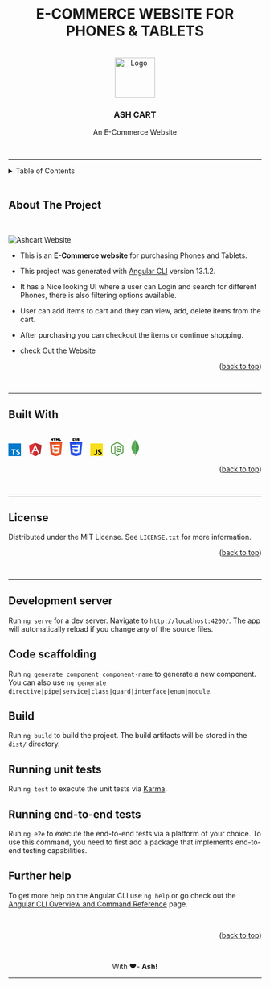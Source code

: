 # <h1 align = "center" id="readme-top"><b>E-COMMERCE WEBSITE FOR PHONES & TABLETS</b></h1>
<br />
<div align="center">
  <a href="https://github.com/ItzAshOffcl/ashcart">
    <img src="https://cdn-icons-png.flaticon.com/512/924/924985.png" alt="Logo" width="80" height="80">
  </a>

<h3 align="center"><b>ASH CART</b></h3>

  <p align="center">
    An E-Commerce Website
    <br />
    
  
   <!-- <a href="https://github.com/github_username/repo_name"><strong>Explore the docs »</strong></a>
    <br />
    <br />
    <a href="https://github.com/github_username/repo_name">View Demo</a>
    ·
    <a href="https://github.com/github_username/repo_name/issues">Report Bug</a>
    ·
    <a href="https://github.com/github_username/repo_name/issues">Request Feature</a> -->
  </p>
</div>
<br>
<hr>
<details>
  <summary>Table of Contents</summary>
  <ol>
    <li>
      <a href="#about-the-project">About The Project</a>
      <ul>
        <li><a href="#built-with">Built With</a></li>
      </ul>
    </li>
    <li><a href="#license">License</a></li>
    <li><a href="#development-server">Development server</a></li>
  </ol>
</details>

<br>

<!-- ABOUT THE PROJECT -->
## **About The Project**

<br>

![Ashcart Website](snakegame-preview.png)

- This is an **E-Commerce website** for purchasing Phones and Tablets.

- This project was generated with [Angular CLI](https://github.com/angular/angular-cli) version 13.1.2.

- It has a Nice looking UI where a user can Login and search for different Phones, there is also filtering options available.

- User can add items to cart and they can view, add, delete items from the cart.

- After purchasing you can checkout the items or continue shopping.


- check Out the Website

<p align="right">(<a href="#readme-top">back to top</a>)</p>
<br>
<hr>

## **Built With**

<br>


<svg xmlns="http://www.w3.org/2000/svg" viewBox="0 0 256 256" width="25px">
  <path fill="#007acc" d="M128 256h128V0H0v256z"/>
  <path fill="#fff" d="m56.611 128.85-.081 10.483h33.32v94.68H113.42v-94.68h33.32v-10.28c0-5.69-.122-10.444-.284-10.566-.122-.162-20.399-.244-44.983-.203l-44.739.122zM206.567 118.108c6.501 1.626 11.459 4.51 16.01 9.224 2.357 2.52 5.851 7.112 6.136 8.209.081.325-11.053 7.802-17.798 11.987-.244.163-1.22-.894-2.317-2.52-3.291-4.794-6.745-6.867-12.028-7.232-7.76-.529-12.759 3.535-12.718 10.32 0 1.992.284 3.17 1.097 4.796 1.707 3.535 4.876 5.648 14.832 9.955 18.326 7.884 26.168 13.085 31.045 20.48 5.445 8.25 6.664 21.415 2.966 31.208-4.063 10.646-14.14 17.88-28.323 20.277-4.388.772-14.79.65-19.504-.203-10.28-1.829-20.033-6.908-26.047-13.572-2.357-2.601-6.949-9.387-6.664-9.875.122-.162 1.178-.812 2.356-1.503 1.138-.65 5.446-3.13 9.509-5.486l7.355-4.267 1.544 2.276c2.154 3.291 6.867 7.802 9.712 9.305 8.167 4.308 19.383 3.698 24.909-1.26 2.357-2.153 3.332-4.388 3.332-7.68 0-2.966-.366-4.266-1.91-6.5-1.99-2.845-6.054-5.243-17.595-10.24-13.206-5.69-18.895-9.225-24.096-14.833-3.007-3.25-5.852-8.452-7.03-12.8-.975-3.616-1.22-12.678-.447-16.335 2.723-12.76 12.353-21.658 26.25-24.3 4.51-.853 14.994-.528 19.424.57z"/>
</svg>&nbsp&nbsp&nbsp
<svg xmlns="http://www.w3.org/2000/svg" viewBox="0 0 255.004 270.444" width="25px">
  <path fill="#e23237" d="M0 44.825 125.809 0l129.195 44.028-20.918 166.45-108.277 59.966-106.584-59.17z"/>
  <path fill="#b52e31" d="M255.004 44.028 125.809 0v270.444l108.277-59.867z"/>
  <path fill="#fff" d="M126.008 31.577 47.614 205.995l29.286-.498 15.738-39.346H162.963l17.233 39.844 27.99.498-82.178-174.916zm.199 55.881 26.496 55.384h-49.805z"/>
</svg>&nbsp&nbsp&nbsp
<svg xmlns="http://www.w3.org/2000/svg" viewBox="0 0 255.11 360.088" width="25px">
  <path fill="#e44d26" d="m255.11 70.766-23.242 260.36-104.47 28.962-104.181-28.922L0 70.766z"/>
  <path fill="#f16529" d="m127.555 337.95 84.417-23.403 19.86-222.49H127.556z"/>
  <path fill="#ebebeb" d="M82.375 155.932h45.18v-31.937H47.472l.764 8.568 7.85 88.01h71.469v-31.937H85.294zM89.573 236.542h-32.06l4.474 50.146 65.42 18.16.148-.04V271.58l-.14.037-35.569-9.604-2.273-25.471z"/>
  <path d="M23.736 0h16.23v16.035h14.846V0h16.23v48.558h-16.23v-16.26H39.967v16.26h-16.23V0zM92.386 16.103H78.098V0h44.814v16.103h-14.295v32.455h-16.23V16.103zM130.024 0h16.924l10.41 17.062L167.758 0h16.93v48.558h-16.164V24.49l-11.166 17.265h-.28L145.906 24.49v24.068h-15.88zM192.764 0H209v32.508h22.824v16.05h-39.059z"/>
  <path fill="#fff" d="M127.444 220.573h39.327l-3.707 41.42-35.62 9.614v33.226l65.473-18.145.48-5.396 7.505-84.08.78-8.576h-74.238zM127.444 155.854v.078h77.144l.64-7.178 1.455-16.191.764-8.568h-80.003v31.86z"/>
</svg>&nbsp&nbsp&nbsp
<svg xmlns="http://www.w3.org/2000/svg" viewBox="0 0 255.11 360.088" width="25px">
  <path fill="#264de4" d="M127.399 360.088 23.217 331.166 0 70.766h255.11l-23.242 260.36z"/>
  <path fill="#2965f1" d="m211.972 314.547 19.86-222.49H127.556V337.95z"/>
  <path fill="#ebebeb" d="m53.223 188.636 2.863 31.937h71.469v-31.937zM47.472 123.995l2.903 31.937h77.18v-31.937zM127.555 271.58l-.14.037-35.569-9.604-2.273-25.471h-32.06l4.474 50.146 65.42 18.16.148-.04V271.58z"/>
  <path d="M60.038 0H98.72v16.176H76.214v16.176H98.72v16.175H60.038zM106.456 0h38.681v14.066h-22.505v2.813h22.505v32.352h-38.681V34.46h22.505v-2.813h-22.505zM152.873 0h38.682v14.066h-22.506v2.813h22.506v32.352h-38.682V34.46h22.506v-2.813h-22.506z"/>
  <path fill="#fff" d="m201.682 188.636 5.765-64.641h-80.003v31.937h45.003l-2.906 32.704h-42.097v31.937h39.327l-3.707 41.42-35.62 9.614v33.226l65.473-18.145.48-5.396 7.505-84.08z"/>
</svg>&nbsp&nbsp&nbsp
<svg xmlns="http://www.w3.org/2000/svg" viewBox="0 0 256 256" width="25px">
  <path fill="#f7df1e" d="M0 0h256v256H0z"/>
  <path d="m67.312 213.932 19.59-11.856c3.78 6.701 7.218 12.371 15.465 12.371 7.905 0 12.89-3.092 12.89-15.12v-81.798h24.057v82.138c0 24.917-14.606 36.259-35.916 36.259-19.245 0-30.416-9.967-36.087-21.996M152.381 211.354l19.588-11.341c5.157 8.421 11.859 14.607 23.715 14.607 9.969 0 16.325-4.984 16.325-11.858 0-8.248-6.53-11.17-17.528-15.98l-6.013-2.58c-17.357-7.387-28.87-16.667-28.87-36.257 0-18.044 13.747-31.792 35.228-31.792 15.294 0 26.292 5.328 34.196 19.247L210.29 147.43c-4.125-7.389-8.591-10.31-15.465-10.31-7.046 0-11.514 4.468-11.514 10.31 0 7.217 4.468 10.14 14.778 14.608l6.014 2.577c20.45 8.765 31.963 17.7 31.963 37.804 0 21.654-17.012 33.51-39.867 33.51-22.339 0-36.774-10.654-43.819-24.574"/>
</svg>&nbsp&nbsp&nbsp
<svg xmlns="http://www.w3.org/2000/svg" viewBox="0 0 256 288.464" width="25px">
  <path fill="#539e43" d="M128 288.464c-3.975 0-7.685-1.06-11.13-2.915l-35.247-20.936c-5.3-2.915-2.65-3.975-1.06-4.505 7.155-2.385 8.48-2.915 15.9-7.156.796-.53 1.856-.265 2.65.265l27.032 16.166c1.06.53 2.385.53 3.18 0l105.74-61.217c1.06-.53 1.59-1.59 1.59-2.915V83.08c0-1.325-.53-2.385-1.59-2.915l-105.74-60.953c-1.06-.53-2.385-.53-3.18 0L20.405 80.166c-1.06.53-1.59 1.855-1.59 2.915v122.17c0 1.06.53 2.385 1.59 2.915l28.887 16.695c15.636 7.95 25.44-1.325 25.44-10.6V93.68c0-1.59 1.326-3.18 3.181-3.18h13.516c1.59 0 3.18 1.325 3.18 3.18v120.58c0 20.936-11.396 33.126-31.272 33.126-6.095 0-10.865 0-24.38-6.625l-27.827-15.9C4.24 220.885 0 213.465 0 205.515V83.346C0 75.396 4.24 67.976 11.13 64L116.87 2.783c6.625-3.71 15.635-3.71 22.26 0L244.87 64C251.76 67.975 256 75.395 256 83.346v122.17c0 7.95-4.24 15.37-11.13 19.345L139.13 286.08c-3.445 1.59-7.42 2.385-11.13 2.385zm32.596-84.009c-46.377 0-55.917-21.2-55.917-39.221 0-1.59 1.325-3.18 3.18-3.18h13.78c1.59 0 2.916 1.06 2.916 2.65 2.12 14.045 8.215 20.936 36.306 20.936 22.261 0 31.802-5.035 31.802-16.96 0-6.891-2.65-11.926-37.367-15.372-28.886-2.915-46.907-9.275-46.907-32.33 0-21.467 18.02-34.187 48.232-34.187 33.921 0 50.617 11.66 52.737 37.101 0 .795-.265 1.59-.795 2.385-.53.53-1.325 1.06-2.12 1.06h-13.78c-1.326 0-2.65-1.06-2.916-2.385-3.18-14.575-11.395-19.345-33.126-19.345-24.38 0-27.296 8.48-27.296 14.84 0 7.686 3.445 10.07 36.306 14.31 32.597 4.24 47.967 10.336 47.967 33.127-.265 23.321-19.345 36.571-53.002 36.571z"/>
</svg>&nbsp&nbsp&nbsp
<svg xmlns="http://www.w3.org/2000/svg" viewBox="0 0 114.633 256.001" width="15px">
  <g fill-rule="evenodd">
    <path fill="#fff" d="m63.143 256.001-6.816-2.328s.832-34.743-11.635-37.237c-8.312-9.641 1.33-408.935 31.25-1.33 0 0-10.305 5.154-12.134 13.965-1.996 8.644-.666 26.93-.666 26.93z"/>
    <path fill="#a6a385" d="m63.143 256.001-6.816-2.328s.832-34.743-11.635-37.237c-8.312-9.641 1.33-408.935 31.25-1.33 0 0-10.305 5.154-12.134 13.965-1.996 8.644-.666 26.93-.666 26.93z"/>
    <path fill="#fff" d="M66.801 222.423s59.679-39.232 45.715-120.854C99.05 42.224 67.299 22.774 63.809 15.293 59.986 9.973 56.33.665 56.33.665l2.494 165.071c0 .167-5.155 50.537 7.979 56.689"/>
    <path fill="#499d4a" d="M66.801 222.423s59.679-39.232 45.715-120.854C99.05 42.224 67.299 22.774 63.809 15.293 59.986 9.973 56.33.665 56.33.665l2.494 165.071c0 .167-5.155 50.537 7.979 56.689"/>
    <path fill="#fff" d="M52.839 224.585S-3.183 186.35.142 119.025C3.3 51.699 42.864 18.618 50.512 12.635 55.498 7.314 55.665 5.318 55.998 0c3.49 7.481 2.826 111.878 3.323 124.178 1.497 47.377-2.66 91.43-6.482 100.406z"/>
    <path fill="#58aa50" d="M52.839 224.585S-3.183 186.35.142 119.025C3.3 51.699 42.864 18.618 50.512 12.635 55.498 7.314 55.665 5.318 55.998 0c3.49 7.481 2.826 111.878 3.323 124.178 1.497 47.377-2.66 91.43-6.482 100.406z"/>
  </g>
</svg>




<br>
<p align="right">(<a href="#readme-top">back to top</a>)</p>

<br>
<hr>

## **License**

Distributed under the MIT License. See `LICENSE.txt` for more information.

<p align="right">(<a href="#readme-top">back to top</a>)</p>
<br>

<hr>

<!-- TUTORIAL -->
## **Development server**

Run `ng serve` for a dev server. Navigate to `http://localhost:4200/`. The app will automatically reload if you change any of the source files.
<br>

## **Code scaffolding**

Run `ng generate component component-name` to generate a new component. You can also use `ng generate directive|pipe|service|class|guard|interface|enum|module`.
<br>
## **Build**

Run `ng build` to build the project. The build artifacts will be stored in the `dist/` directory.
<br>
## **Running unit tests**

Run `ng test` to execute the unit tests via [Karma](https://karma-runner.github.io).
<br>
## **Running end-to-end tests**

Run `ng e2e` to execute the end-to-end tests via a platform of your choice. To use this command, you need to first add a package that implements end-to-end testing capabilities.
<br>
## **Further help**

To get more help on the Angular CLI use `ng help` or go check out the [Angular CLI Overview and Command Reference](https://angular.io/cli) page.



<br>



<p align="right">(<a href="#readme-top">back to top</a>)</p>

<br>

<p align = center>With ❤️- <b>Ash!</b></p>
<hr>


































